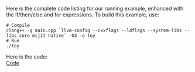 Here is the complete code listing for our running example, enhanced with the if/then/else and for expressions. 
To build this example, use:

```
# Compile
clang++ -g main.cpp `llvm-config --cxxflags --ldflags --system-libs --libs core mcjit native` -O3 -o toy
# Run
./toy
```

Here is the code:  
[Code](./main.cpp)
